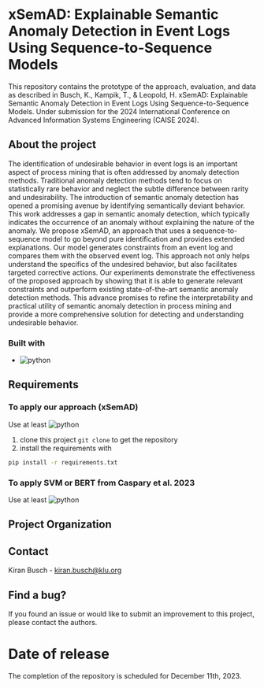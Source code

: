 # xSemAD: Explainable Semantic Anomaly Detection in Event Logs Using Sequence-to-Sequence Models
This repository contains the prototype of the approach, evaluation, and data as described in
Busch, K., Kampik, T., & Leopold, H. xSemAD: Explainable Semantic Anomaly Detection in Event Logs Using Sequence-to-Sequence Models. Under submission for the 2024 International Conference on Advanced Information Systems Engineering (CAISE 2024). 

## About the project
The identification of undesirable behavior in event logs is an important aspect of process mining that is often addressed by anomaly detection methods.  Traditional anomaly detection methods tend to focus on statistically rare behavior and neglect the subtle difference between rarity and undesirability. The introduction of semantic anomaly detection has opened a promising avenue by identifying semantically deviant behavior. This work addresses a gap in semantic anomaly detection, which typically indicates the occurrence of an anomaly without explaining the nature of the anomaly. We propose xSemAD, an approach that uses a sequence-to-sequence model to go beyond pure identification and provides extended explanations. Our model generates constraints from an event log and compares them with the observed event log. This approach not only helps understand the specifics of the undesired behavior, but also facilitates targeted corrective actions. Our experiments demonstrate the effectiveness of the proposed approach by showing that it is able to generate relevant constraints and outperform existing state-of-the-art semantic anomaly detection methods. This advance promises to refine the interpretability and practical utility of semantic anomaly detection in process mining and provide a more comprehensive solution for detecting and understanding undesirable behavior.

### Built with
* ![python](https://img.shields.io/badge/python-black?logo=python&label=3.8.13)

## Requirements
### To apply our approach (xSemAD)
Use at least ![python](https://img.shields.io/badge/python-black?logo=python&label=3.8.13)
1. clone this project <code>git clone</code> to get the repository
2. install the requirements with 
```sh
pip install -r requirements.txt
```
### To apply SVM or BERT from Caspary et al. 2023
Use at least ![python](https://img.shields.io/badge/python-black?logo=python&label=3.7.16)




## Project Organization



## Contact

Kiran Busch - kiran.busch@klu.org

## Find a bug?
If you found an issue or would like to submit an improvement to this project, please contact the authors. 


# Date of release
The completion of the repository is scheduled for December 11th, 2023.

